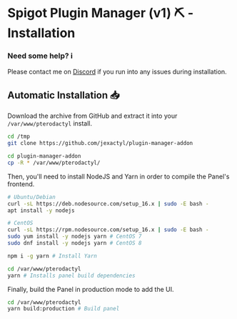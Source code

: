 # Spigot Plugin Manager (v1) ⛏️ - Installation

### Need some help? ℹ️
Please contact me on [Discord](https://discord.com/invite/qttGR4Z5Pk) if you run into any issues during installation.

## Automatic Installation 📥

Download the archive from GitHub and extract it into your `/var/www/pterodactyl` install.

```bash
cd /tmp
git clone https://github.com/jexactyl/plugin-manager-addon

cd plugin-manager-addon
cp -R * /var/www/pterodactyl/
```

Then, you'll need to install NodeJS and Yarn in order to compile the Panel's frontend.

```bash
# Ubuntu/Debian
curl -sL https://deb.nodesource.com/setup_16.x | sudo -E bash -
apt install -y nodejs

# CentOS
curl -sL https://rpm.nodesource.com/setup_16.x | sudo -E bash -
sudo yum install -y nodejs yarn # CentOS 7
sudo dnf install -y nodejs yarn # CentOS 8
```

```bash
npm i -g yarn # Install Yarn

cd /var/www/pterodactyl
yarn # Installs panel build dependencies
```

Finally, build the Panel in production mode to add the UI.

```bash
cd /var/www/pterodactyl
yarn build:production # Build panel
```
